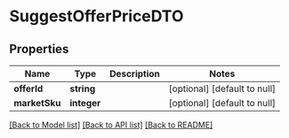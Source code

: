 # SuggestOfferPriceDTO

## Properties
Name | Type | Description | Notes
------------ | ------------- | ------------- | -------------
**offerId** | **string** |  | [optional] [default to null]
**marketSku** | **integer** |  | [optional] [default to null]

[[Back to Model list]](../README.md#documentation-for-models) [[Back to API list]](../README.md#documentation-for-api-endpoints) [[Back to README]](../README.md)


